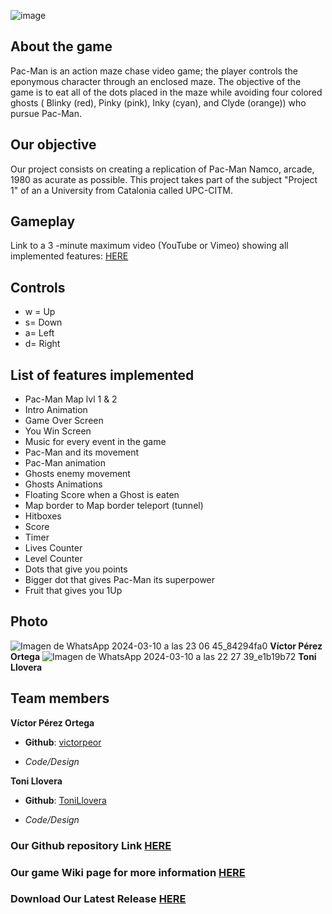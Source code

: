 
![image](https://github.com/victorpeor/PAC-MAN-Proyecto1/assets/160216454/87c32a17-609c-4cc9-b2b2-d8a28642c557)



## About the game
Pac-Man is an action maze chase video game; the player controls the eponymous character through an enclosed maze. The objective of the game is to eat all of the dots placed in the maze while avoiding four colored ghosts ( Blinky (red), Pinky (pink), Inky (cyan), and Clyde (orange)) who pursue Pac-Man.


## Our objective
Our project consists on creating a replication of Pac-Man Namco, arcade, 1980 as acurate as possible. This project takes part of the subject "Project 1" of an a University from Catalonia called UPC-CITM.

## Gameplay
Link to a 3 -minute maximum video (YouTube or Vimeo) showing all implemented features: [HERE](https://youtu.be/Cvok-hFHfMY)

## Controls 
- w = Up
- s= Down
- a= Left
- d= Right

## List of features implemented
- Pac-Man Map lvl 1 & 2
- Intro Animation
- Game Over Screen
- You Win Screen
- Music for every event in the game
- Pac-Man and its movement
- Pac-Man animation
- Ghosts enemy movement
- Ghosts Animations
- Floating Score when a Ghost is eaten
- Map border to Map border teleport (tunnel)
- Hitboxes
- Score 
- Timer
- Lives Counter
- Level Counter
- Dots that give you points
- Bigger dot that gives Pac-Man its superpower
- Fruit that gives you 1Up

## Photo
![Imagen de WhatsApp 2024-03-10 a las 23 06 45_84294fa0](https://github.com/victorpeor/PAC-MAN-Proyecto1/assets/160216454/e35a9080-5dfd-4f72-8af7-cd48ea78a036)
**Víctor Pérez Ortega**
![Imagen de WhatsApp 2024-03-10 a las 22 27 39_e1b19b72](https://github.com/victorpeor/PAC-MAN-Proyecto1/assets/160216454/1fa47427-1bb1-4919-9a86-43740fd5f0d7)
**Toni Llovera**

## Team members

**Víctor Pérez Ortega** 

* **Github**: [victorpeor](https://github.com/victorpeor)

* _Code/Design_

**Toni Llovera** 

* **Github**: [ToniLlovera](https://github.com/ToniLlovera)

* _Code/Design_

### Our Github repository Link [HERE](https://github.com/victorpeor/PAC-MAN-Proyecto1)
### Our game Wiki page for more information [HERE](https://github.com/victorpeor/PAC-MAN-Proyecto1/wiki)
### Download Our Latest Release [HERE](https://github.com/user-attachments/files/15526909/ToniLlovera.VictorPerez_Pac-Man_v.1.0.zip)
